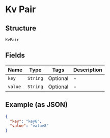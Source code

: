 
# Kv Pair

## Structure

`KvPair`

## Fields

| Name | Type | Tags | Description |
|  --- | --- | --- | --- |
| `key` | `String` | Optional | - |
| `value` | `String` | Optional | - |

## Example (as JSON)

```json
{
  "key": "key6",
  "value": "value8"
}
```

